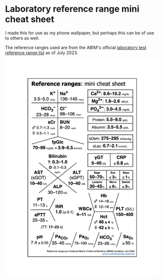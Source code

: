 # Laboratory reference range mini cheat sheet

I made this for use as my phone wallpaper, but perhaps this can be of use 
to others as well.

The reference ranges used are from the ABIM's official [laboratory test 
reference range 
list](https://www.abim.org/Media/bfijryql/laboratory-reference-ranges.pdf) 
as of July 2023.

![Exported image](exported.png)


